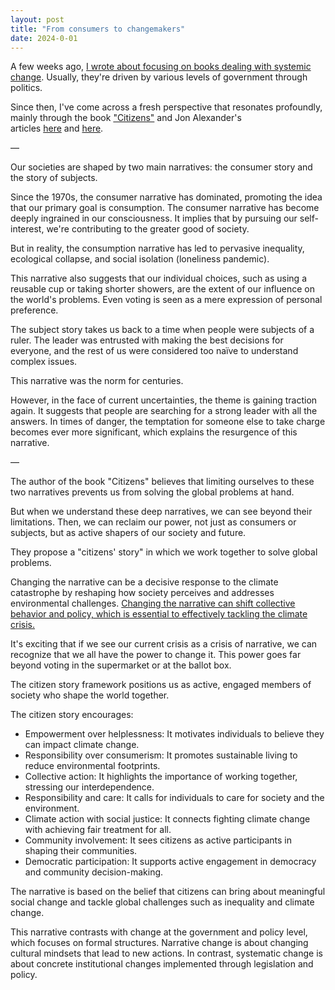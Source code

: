 ```yaml
---
layout: post
title: "From consumers to changemakers"
date: 2024-0-01
---
```


A few weeks ago, [I wrote about focusing on books dealing with systemic change](https://blog.mikklemberg.ee/18-months-reading.html). Usually, they're driven by various levels of government through politics.

Since then, I've come across a fresh perspective that resonates profoundly, mainly through the book ["Citizens"](https://www.goodreads.com/book/show/60651047-citizens) and Jon Alexander's articles [here](https://psyche.co/guides/how-to-be-an-engaged-citizen-and-make-meaningful-social-change) and [here](https://www.bbc.com/future/article/20220803-citizen-future-why-we-need-a-new-story-of-self-and-society).

—

Our societies are shaped by two main narratives: the consumer story and the story of subjects.

Since the 1970s, the consumer narrative has dominated, promoting the idea that our primary goal is consumption. The consumer narrative has become deeply ingrained in our consciousness. It implies that by pursuing our self-interest, we're contributing to the greater good of society.

But in reality, the consumption narrative has led to pervasive inequality, ecological collapse, and social isolation (loneliness pandemic).

This narrative also suggests that our individual choices, such as using a reusable cup or taking shorter showers, are the extent of our influence on the world's problems. Even voting is seen as a mere expression of personal preference.

The subject story takes us back to a time when people were subjects of a ruler. The leader was entrusted with making the best decisions for everyone, and the rest of us were considered too naïve to understand complex issues.

This narrative was the norm for centuries.

However, in the face of current uncertainties, the theme is gaining traction again. It suggests that people are searching for a strong leader with all the answers. In times of danger, the temptation for someone else to take charge becomes ever more significant, which explains the resurgence of this narrative.

—

The author of the book "Citizens" believes that limiting ourselves to these two narratives prevents us from solving the global problems at hand.

But when we understand these deep narratives, we can see beyond their limitations. Then, we can reclaim our power, not just as consumers or subjects, but as active shapers of our society and future.

They propose a "citizens' story" in which we work together to solve global problems.

Changing the narrative can be a decisive response to the climate catastrophe by reshaping how society perceives and addresses environmental challenges. [Changing the narrative can shift collective behavior and policy, which is essential to effectively tackling the climate crisis.](https://blog.mikklemberg.ee/narratives.html)

It's exciting that if we see our current crisis as a crisis of narrative, we can recognize that we all have the power to change it. This power goes far beyond voting in the supermarket or at the ballot box.

The citizen story framework positions us as active, engaged members of society who shape the world together.

The citizen story encourages:
- Empowerment over helplessness: It motivates individuals to believe they can impact climate change.
- Responsibility over consumerism: It promotes sustainable living to reduce environmental footprints.
- Collective action: It highlights the importance of working together, stressing our interdependence.
- Responsibility and care: It calls for individuals to care for society and the environment.
- Climate action with social justice: It connects fighting climate change with achieving fair treatment for all.
- Community involvement: It sees citizens as active participants in shaping their communities.
- Democratic participation: It supports active engagement in democracy and community decision-making.

The narrative is based on the belief that citizens can bring about meaningful social change and tackle global challenges such as inequality and climate change.

This narrative contrasts with change at the government and policy level, which focuses on formal structures. Narrative change is about changing cultural mindsets that lead to new actions. In contrast, systematic change is about concrete institutional changes implemented through legislation and policy.
